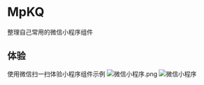 # MpKQ
整理自己常用的微信小程序组件
## 体验
使用微信扫一扫体验小程序组件示例
<img src="/poemflower/MpKQ/blob/master/mp_kq/assets/images/icon_WeixinJSPAY.png?raw=true" alt="微信小程序.png">
![微信小程序](/poemflower/MpKQ/blob/master/mp_kq/assets/images/icon_WeixinJSPAY.png?raw=true)
